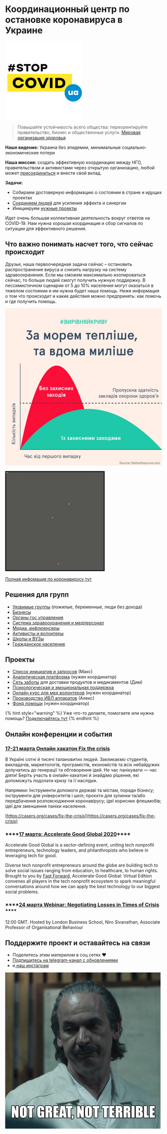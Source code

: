 # Координационный центр по остановке коронавируса в Украине

![](.gitbook/assets/frame-2-2.png)

> Повышайте устойчивость всего общества: переорентируйте правительство, бизнес и общественные услуги. [Мировая организация здоровья](https://www.who.int/docs/default-source/coronaviruse/20200307-cccc-guidance-table-covid-19-final.pdf?sfvrsn=1c8ee193_10)

**Наше видение:** Украина без эпидемии, минимальные социально-экономические потери

**Наша миссия:** создать эффективную координацию между НГО, правительством и активистами через открытую организацию, любой может [присоединиться](organizaciya/informaciya-dlya-volonterov-onboarding.md) и внести свой вклад.

**Задачи:**

* Собираем достоверную информацию о состоянии в стране и идущих проектах
* [Соединяем людей](organizaciya/informaciya-dlya-volonterov-onboarding.md) для усиления эффекта и синергии
* Инициируем [нужные проекты](./#proekty)

Идет очень большая коллективная деятельность вокруг ответов на COVID-19. Нам нужна хорошая координация и сбор сигналов по ситуации для эффективного решения.

## Что важно понимать насчет того, что сейчас происходит

Друзья, наша первоочередная задача сейчас – остановить распространение вируса и снизить нагрузку на систему здравоохранения. Если мы сможем максимально изолироваться сейчас, то больше людей смогут получить нужную поддержку. В пессимистичном сценарии от 5 до 10% населения могут оказаться в тяжелом состоянии и им нужна будет наша помощь.  Ниже информация о том что происходит и какие действия можно предпринять: как помочь и где получить помощь. 

![](.gitbook/assets/image%20%284%29.png)

![&#x412;&#x438;&#x437;&#x443;&#x430;&#x43B;&#x438;&#x437;&#x430;&#x446;&#x438;&#x44F; &#x440;&#x430;&#x441;&#x43F;&#x440;&#x43E;&#x441;&#x442;&#x440;&#x430;&#x43D;&#x435;&#x43D;&#x438;&#x44F; &#x43F;&#x440;&#x438; &#x44D;&#x444;&#x444;&#x435;&#x43A;&#x442;&#x438;&#x432;&#x43D;&#x43E;&#x43C; &#x43A;&#x430;&#x440;&#x430;&#x43D;&#x442;&#x438;&#x43D;&#x435;. &#x41A;&#x430;&#x436;&#x434;&#x430;&#x44F; &#x442;&#x43E;&#x447;&#x43A;&#x430; &#x44D;&#x442;&#x43E; &#x447;&#x435;&#x43B;&#x43E;&#x432;&#x435;&#x43A;](.gitbook/assets/ezgif-6-4e39aa5a7d9a.gif)

[Полная инфомация по коронавирусу тут](o-koronaviruse/)

## Решения для групп

* [Уязвимые группы](upravlenie-pandemiei/#uyazvimye-gruppy-naseleniya) \(пожилые, беременные, люди без дохода\)
* [Бизнесы](upravlenie-pandemiei/#biznesy)
* [Органы гос управления](upravlenie-pandemiei/#organy-gos-upravleniya)
* [Система здравоохранения и медперсонал](upravlenie-pandemiei/#sistema-zdravookhraneniya)
* [Медиа, инфлюенсеры](upravlenie-pandemiei/#media-inflyuensery)
* [Активисты и волонтеры](organizaciya/informaciya-dlya-volonterov-onboarding.md)
* [Школы и ВУЗы](upravlenie-pandemiei/#shkoly-i-vuzy)
* [Гражданское население](upravlenie-pandemiei/#grazhdane)

## Проекты

* [Список инициатив и запросов](upravlenie-pandemiei/) \(Макс\)
* [Аналитическая платформа](upravlenie-pandemiei/analitika-mepping-dannykh.md) \(нужен координатор\)
* [Сеть заботы](upravlenie-pandemiei/dostavka-produktov-i-medikamentov.md) для доставки продуктов и медикаментов \(Дим\)
* [Психологическая и эмоциональная поддержка](psychological-support.md)
* [Онлайн курс для мед волонтеров](upravlenie-pandemiei/onlain-kurs-dlya-med-volonterov.md) \(нужен координатор\)
* [Производство ИВЛ аппаратов](upravlenie-pandemiei/proizvodstvo-ivl-apparatov.md) \(Алекс\)
* [Фонд помощи](upravlenie-pandemiei/fond-pomoshi.md) \(нужен координатор\)

{% hint style="warning" %}
Уже что-то делаете, помогаете или нужна помощь? [Подключайтесь тут](organizaciya/informaciya-dlya-volonterov-onboarding.md)
{% endhint %}

## Онлайн конференции и события

### [17-21 марта Онлайн хакатон Fix the crisis](https://casers.org/cases/fix-the-crisis)

В Україні сотні й тисячі талановитих людей. Закликаємо студентів, викладачів, маркетологів, програмістів, економістів та всіх небайдужих долучатись до генерації та обговорення ідей. Не час панікувати — час діяти! Беріть участь в онлайн-хакатоні й знайдімо рішення, які допоможуть подолати кризу та її наслідки.

Напрямки: Інструменти допомоги державі та містам, поради бізнесу; інструменти для університетів і шкіл; проєкти для зупинки та/або передбачення розповсюдження коронавірусу; ідеї корисних флешмобів; ідеї для зменшення паніки населення.

[https://casers.org/cases/fix-the-crisis](https://casers.org/cases/fix-the-crisis)

### \*\*\*\*[**17 марта: Accelerate Good Global 2020**](https://hopin.to/events/agg)\*\*\*\*

Accelerate Good Global is a sector-defining event, uniting tech nonprofit entrepreneurs, technology leaders, and philanthropists who believe in leveraging tech for good.

Diverse tech nonprofit entrepreneurs around the globe are building tech to solve social issues ranging from education, to healthcare, to human rights. Brought to you by [Fast Forward](http://www.ffwd.org/), Accelerate Good Global: Virtual Edition convenes all players in the tech nonprofit ecosystem to spark meaningful conversations around how we can apply the best technology to our biggest social problems.

### \*\*\*\*[**24 марта Webinar: Negotiating Losses in Times of Crisis** ](https://zoom.us/webinar/register/WN_uYQkCM27T5aYOjLgGEmihQ?utm_campaign=7841610&utm_content=3673899887&utm_medium=email&utm_source=Emailvision)\*\*\*\*

12:00 GMT. Hosted by London Business School, Niro Sivanathan, Associate Professor of Organisational Behaviour

## Поддержите проект и оставайтесь на связи

* Поделитесь этим материлом в соц сетях ❤️
* [Подпишитесь на telegram-канал с обновлениями](https://t.me/stopcoviduaupdates) 
* и[ наш инстаграм](https://www.instagram.com/stopcovidua/)

![&#x41A;&#x430;&#x43A; &#x443; &#x43D;&#x430;&#x441; &#x434;&#x435;&#x43B;&#x430;?](.gitbook/assets/image%20%285%29.png)

